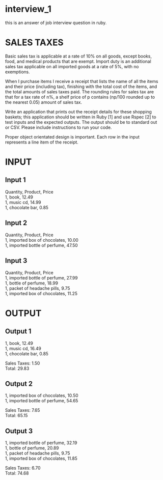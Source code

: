 # interview_1
this is an answer of job interview question in ruby.

# SALES TAXES

Basic sales tax is applicable at a rate of 10% on all goods, except books, food,
and medical products that are exempt. Import duty is an additional sales tax applicable
on all imported goods at a rate of 5%, with no exemptions.

When I purchase items I receive a receipt that lists the name of all the items and
their price (including tax), finishing with the total cost of the items, and the
total amounts of sales taxes paid. The rounding rules for sales tax are that for
a tax rate of n%, a shelf price of p contains (np/100 rounded up to the nearest 0.05)
amount of sales tax.

Write an application that prints out the receipt details for these shopping baskets;
this application should be written in Ruby [1] and use Rspec [2] to test inputs and
the expected outputs. The output should be to standard out or CSV. Please include
instructions to run your code.

Proper object orientated design is important. Each row in the input represents a line
item of the receipt.

# INPUT

## Input 1
Quantity, Product, Price  
1, book, 12.49  
1, music cd, 14.99  
1, chocolate bar, 0.85  

## Input 2
Quantity, Product, Price  
1, imported box of chocolates, 10.00  
1, imported bottle of perfume, 47.50  

## Input 3
Quantity, Product, Price  
1, imported bottle of perfume, 27.99  
1, bottle of perfume, 18.99  
1, packet of headache pills, 9.75  
1, imported box of chocolates, 11.25  

# OUTPUT

## Output 1
1, book, 12.49   
1, music cd, 16.49  
1, chocolate bar, 0.85

Sales Taxes: 1.50  
Total: 29.83

## Output 2
1, imported box of chocolates, 10.50  
1, imported bottle of perfume, 54.65  

Sales Taxes: 7.65  
Total: 65.15

## Output 3
1, imported bottle of perfume, 32.19  
1, bottle of perfume, 20.89  
1, packet of headache pills, 9.75  
1, imported box of chocolates, 11.85  

Sales Taxes: 6.70  
Total: 74.68
